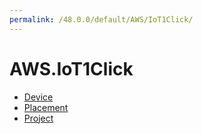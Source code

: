 ```yaml
---
permalink: /48.0.0/default/AWS/IoT1Click/
---
```


# AWS.IoT1Click



* [Device](Device.md)
* [Placement](Placement.md)
* [Project](Project.md)